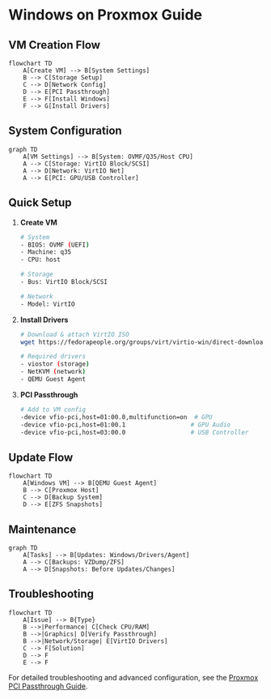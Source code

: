 # Windows on Proxmox Guide

## VM Creation Flow

```mermaid
flowchart TD
    A[Create VM] --> B[System Settings]
    B --> C[Storage Setup]
    C --> D[Network Config]
    D --> E[PCI Passthrough]
    E --> F[Install Windows]
    F --> G[Install Drivers]
```

## System Configuration

```mermaid
graph TD
    A[VM Settings] --> B[System: OVMF/Q35/Host CPU]
    A --> C[Storage: VirtIO Block/SCSI]
    A --> D[Network: VirtIO Net]
    A --> E[PCI: GPU/USB Controller]
```

## Quick Setup

1. **Create VM**

   ```bash
   # System
   - BIOS: OVMF (UEFI)
   - Machine: q35
   - CPU: host
   
   # Storage
   - Bus: VirtIO Block/SCSI
   
   # Network
   - Model: VirtIO
   ```

2. **Install Drivers**

   ```bash
   # Download & attach VirtIO ISO
   wget https://fedorapeople.org/groups/virt/virtio-win/direct-downloads/stable-virtio/virtio-win.iso
   
   # Required drivers
   - viostor (storage)
   - NetKVM (network)
   - QEMU Guest Agent
   ```

3. **PCI Passthrough**

   ```bash
   # Add to VM config
   -device vfio-pci,host=01:00.0,multifunction=on  # GPU
   -device vfio-pci,host=01:00.1                  # GPU Audio
   -device vfio-pci,host=03:00.0                  # USB Controller
   ```

## Update Flow

```mermaid
flowchart TD
    A[Windows VM] --> B[QEMU Guest Agent]
    B --> C[Proxmox Host]
    C --> D[Backup System]
    D --> E[ZFS Snapshots]
```

## Maintenance

```mermaid
graph TD
    A[Tasks] --> B[Updates: Windows/Drivers/Agent]
    A --> C[Backups: VZDump/ZFS]
    A --> D[Snapshots: Before Updates/Changes]
```

## Troubleshooting

```mermaid
flowchart TD
    A[Issue] --> B{Type}
    B -->|Performance| C[Check CPU/RAM]
    B -->|Graphics| D[Verify Passthrough]
    B -->|Network/Storage| E[VirtIO Drivers]
    C --> F[Solution]
    D --> F
    E --> F
```

For detailed troubleshooting and advanced configuration, see the [Proxmox PCI Passthrough Guide](https://pve.proxmox.com/wiki/Pci_passthrough).
